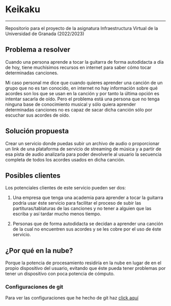 # Keikaku
---
Repositorio para el proyecto de la asignatura Infraestructura Virtual de la Universidad de Granada (2022/2023)

## Problema a resolver
Cuando una persona aprende a tocar la guitarra de forma autodidacta a día de hoy, tiene muchísimos recursos en internet para saber cómo tocar determinadas canciones.

Mi caso personal me dice que cuando quieres aprender una canción de un grupo que no es tan conocido, en internet no hay información sobre qué acordes son los que se usan en la canción y por tanto la última opción es intentar sacarla de oído. Pero el problema está una persona que no tenga ninguna base de conocimiento musical y sólo quiera aprender determinadas canciones no es capaz de sacar dicha canción sólo por escuchar sus acordes de oído.

## Solución propuesta
Crear un servicio donde puedas subir un archivo de audio o proporcionar un link de una plataforma de servicio de streaming de música y a partir de esa pista de audio analizarla para poder devolverle al usuario la secuencia completa de todos los acordes usados en dicha canción.

## Posibles clientes
Los potenciales clientes de este servicio pueden ser dos:

1. Una empresa que tenga una academia para aprender a tocar la guitarra podría usar éste servicio para facilitar el proceso de subir las partituras/tablaturas de las canciones y no tener a alguien que las escriba y así tardar mucho menos tiempo.

2. Personas que de forma autodidacta se decidan a aprender una canción de la cual no encuentren sus acordes y se les cobre por el uso de éste servicio.

## ¿Por qué en la nube?
Porque la potencia de procesamiento residiría en la nube en lugar de en el propio dispositivo del usuario, evitando que éste pueda tener problemas por tener un dispositivo con poca potencia de cómputo.

### Configuraciones de git
Para ver las configuraciones que he hecho de git haz [click aquí](Sesiones/objetivo-0.md)